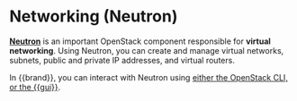 # Networking (Neutron)

**[Neutron](https://docs.openstack.org/neutron/)** is an important OpenStack component responsible for **virtual networking**.
Using Neutron, you can create and manage virtual networks, subnets, public and private IP addresses, and virtual routers.

In {{brand}}, you can interact with Neutron using [either the OpenStack CLI, or the {{gui}}](../../../background/gui-vs-api.md).
